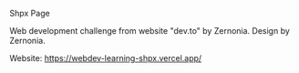 Shpx Page

Web development challenge from website "dev.to" by Zernonia. Design by Zernonia.

Website:
https://webdev-learning-shpx.vercel.app/
